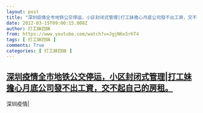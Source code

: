 ```yaml
---
layout: post
title: "深圳疫情全市地铁公交停运，小区封闭式管理|打工妹擔心月底公司發不出工資，交不起自己的房租。"
date: 2022-03-15T09:00:15.000Z
author: 打工妹四妹
from: https://www.youtube.com/watch?v=JgjN6x5rhT4
tags: [ 打工妹四妹 ]
comments: True
categories: [ 打工妹四妹 ]
---
```

<!--1647334815000-->
[深圳疫情全市地铁公交停运，小区封闭式管理|打工妹擔心月底公司發不出工資，交不起自己的房租。](https://www.youtube.com/watch?v=JgjN6x5rhT4)
------

<div>
深圳疫情|
</div>
